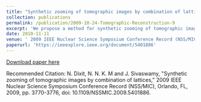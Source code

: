 ```yaml
---
title: "Synthetic zooming of tomographic images by combination of lattices"
collection: publications
permalink: /publication/2009-10-24-Tomographic-Reconstruction-9
excerpt: 'We propose a method for synthetic zooming of tomographic images by applying super resolution technique on reconstructed data via a union of rotated lattices.'
date: 2010-11-11
venue: ' 2009 IEEE Nuclear Science Symposium Conference Record (NSS/MIC)'
paperurl: 'https://ieeexplore.ieee.org/document/5401886'
---
```


[Download paper here](http://cdn.iiit.ac.in/cdn/cvit.iiit.ac.in/images/ConferencePapers/2009/Neha09Synthetic.pdf)

Recommended Citation: N. Dixit, N. N. K. M and J. Sivaswamy, "Synthetic zooming of tomographic images by combination of lattices," 2009 IEEE Nuclear Science Symposium Conference Record (NSS/MIC), Orlando, FL, 2009, pp. 3770-3776, doi: 10.1109/NSSMIC.2009.5401886.
  

  


